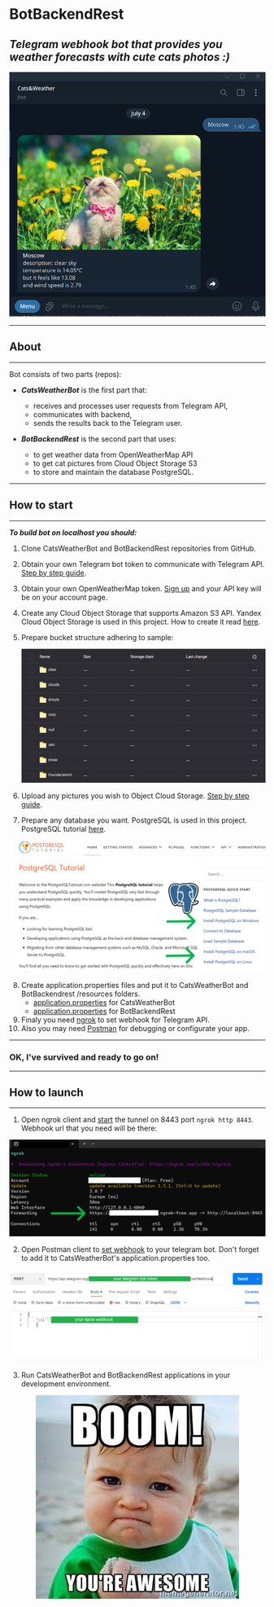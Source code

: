 # BotBackendRest
## *Telegram webhook bot that provides you weather forecasts with cute cats photos :)*  

![interface_photo](https://github.com/hazulina/CatsWeatherBot/blob/master/readme_assets/1.png)  

---
## About  
---
Bot consists of two parts (repos):  

- ***CatsWeatherBot*** is the first part that:
    - receives and processes user requests from Telegram API,
    - communicates with backend,
    - sends the results back to the Telegram user.

- ***BotBackendRest*** is the second part that uses:
    - to get weather data from OpenWeatherMap API
    - to get cat pictures from Cloud Object Storage S3
    - to store and maintain the database PostgreSQL.

---
## How to start
---  

***To build bot on localhost you should:***
1. Clone CatsWeatherBot and BotBackendRest repositories from GitHub.
2. Obtain your own Telegram bot token to communicate with Telegram API. [Step by step guide](https://core.telegram.org/bots/features#creating-a-new-bot).
3. Obtain your own OpenWeatherMap token. [Sign up](https://home.openweathermap.org/users/sign_up) and your API key will be on your account page.
4. Create any Cloud Object Storage that supports Amazon S3 API. Yandex Cloud Object Storage is used in this project. How to create it read [here](https://cloud.yandex.com/en/docs/storage/quickstart).
5. Prepare bucket structure adhering to sample:

   ![sample](https://github.com/hazulina/CatsWeatherBot/blob/master/readme_assets/folders.png)
   
6. Upload any pictures you wish to Object Cloud Storage. [Step by step guide](https://cloud.yandex.com/en/docs/storage/quickstart#upload-files).
7. Prepare any database you want. PostgreSQL is used in this project. PostgreSQL tutorial [here](https://www.postgresqltutorial.com/).  

![postgre](https://github.com/hazulina/CatsWeatherBot/blob/master/readme_assets/postgre.png)    

8. Create application.properties files and put it to CatsWeatherBot and BotBackendrest /resources folders.
    - [application.properties](https://github.com/hazulina/CatsWeatherBot/blob/master/readme_assets/application.properties%20for%20CatsWeatherBot) for CatsWeatherBot
    - [application.properties](https://github.com/hazulina/CatsWeatherBot/blob/master/readme_assets/application.properties%20for%20BotBackendRest) for BotBackendRest
9. Finaly you need [ngrok](https://ngrok.com/docs/getting-started/) to set webhook for Telegram API.
10. Also you may need [Postman](https://www.postman.com/downloads/) for debugging or configurate your app.

---
### OK, I've survived and ready to go on!
---
## How to launch
---
1. Open ngrok client and [start](https://ngrok.com/docs/getting-started/#step-4-start-ngrok) the tunnel on 8443 port ```ngrok http 8443```.
Webhook url that you need will be there:

![webhook](https://github.com/hazulina/CatsWeatherBot/blob/master/readme_assets/ngrok.png)

2. Open Postman client to [set webhook](https://core.telegram.org/bots/api#setwebhook) to your telegram bot. Don't forget to add it to CatsWeatherBot's application.properties too.

![setWebHook](https://github.com/hazulina/CatsWeatherBot/blob/master/readme_assets/postman.png)

3. Run CatsWeatherBot and BotBackendRest applications in your development environment.

<p align="center">
  <img src="https://github.com/hazulina/CatsWeatherBot/blob/master/readme_assets/ending.jpg" />
</p>
